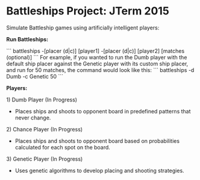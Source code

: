 # Battleships Project: JTerm 2015
Simulate Battleship games using artificially intelligent players:

<p><strong>Run Battleships:</strong></p>
```
   battleships -[placer (d|c)] [player1] -[placer (d|c)] [player2] [matches (optional)]
```
   For example, if you wanted to run the Dumb player with the default ship placer against the Genetic player with its custom ship placer, and run for 50 matches, the command would look like this:
```
   battleships -d Dumb -c Genetic 50
```

<p><strong>Players:</strong></p>
1) Dumb Player (In Progress)
<ul>
   <li>Places ships and shoots to opponent board in predefined patterns that never change.</li>
</ul>
2) Chance Player (In Progress)
<ul>
   <li>Places ships and shoots to opponent board based on probabilities calculated for each spot on the board.</li>
</ul>
3) Genetic Player (In Progress)
<ul>
   <li>Uses genetic algorithms to develop placing and shooting strategies.</li>
</ul>
